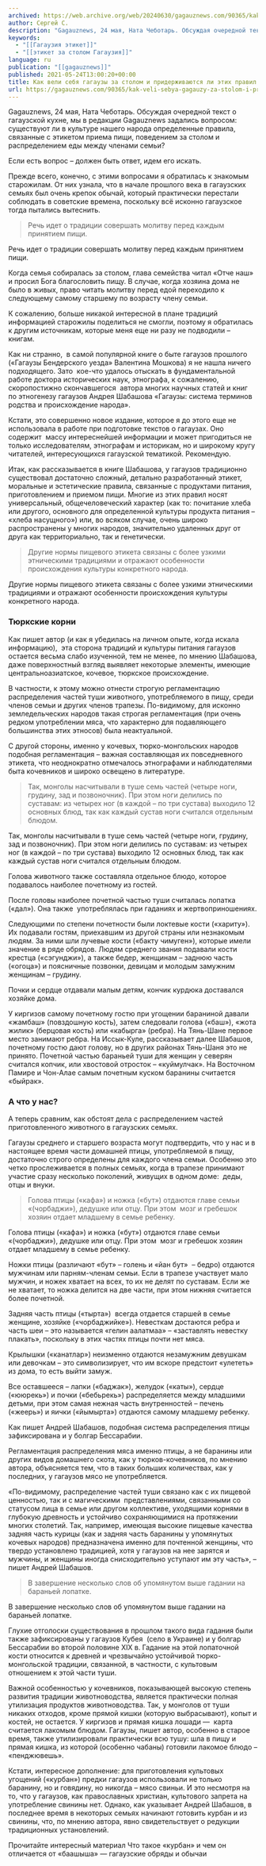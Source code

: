 ```yaml
---
archived: https://web.archive.org/web/20240630/gagauznews.com/90365/kak-veli-sebya-gagauzy-za-stolom-i-priderzhivayutsya-li-etih-pravil-segodnya.html
author: Сергей С.
description: "Gagauznews, 24 мая, Ната Чеботарь. Обсуждая очередной текст о гагаузской кухне, мы в редакции Gagauznews задались вопросом: существуют ли в культуре нашего народа определенные правила, связанные с этикетом приема пищи, поведением за столом и распределением еды между членами семьи? Если есть вопрос – должен быть ответ, идем его искать. Прежде всего, конечно, с этими вопросами я обратилась к знакомым старожилам. От них узнала, что в начале прошлого века в гагаузских семьях был очень крепок обычай, который практически перестали соблюдать в советские времена, поскольку всё исконно гагаузское тогда пытались вытеснить. Речь идет о традиции совершать молитву перед каждым принятием пищи. Когда […]"
keywords:
  - "[[Гагаузия этикет]]"
  - "[[этикет за столом Гагаузия]]"
language: ru
publication: "[[gagauznews]]"
published: 2021-05-24T13:00:20+00:00
title: Как вели себя гагаузы за столом и придерживаются ли этих правил сегодня
url: https://gagauznews.com/90365/kak-veli-sebya-gagauzy-za-stolom-i-priderzhivayutsya-li-etih-pravil-segodnya.html
---
```


Gagauznews, 24 мая, Ната Чеботарь. Обсуждая очередной текст о гагаузской кухне, мы в редакции Gagauznews задались вопросом: существуют ли в культуре нашего народа определенные правила, связанные с этикетом приема пищи, поведением за столом и распределением еды между членами семьи?

Если есть вопрос – должен быть ответ, идем его искать.

Прежде всего, конечно, с этими вопросами я обратилась к знакомым старожилам. От них узнала, что в начале прошлого века в гагаузских семьях был очень крепок обычай, который практически перестали соблюдать в советские времена, поскольку всё исконно гагаузское тогда пытались вытеснить.

> Речь идет о традиции совершать молитву перед каждым принятием пищи.

Речь идет о традиции совершать молитву перед каждым принятием пищи.

Когда семья собиралась за столом, глава семейства читал «Отче наш» и просил Бога благословить пищу. В случае, когда хозяина дома не было в живых, право читать молитву перед едой переходило к следующему самому старшему по возрасту члену семьи.



К сожалению, больше никакой интересной в плане традиций информацией старожилы поделиться не смогли, поэтому я обратилась к другим источникам, которые меня еще ни разу не подводили – книгам.

Как ни странно,  в самой популярной книге о быте гагаузов прошлого («Гагаузы Бендерского уезда» Валентина Мошкова) я не нашла ничего подходящего. Зато  кое-что удалось отыскать в фундаментальной работе доктора исторических наук, этнографа, к сожалению, скоропостижно скончавшегося  автора многих научных статей и книг по этногенезу гагаузов Андрея Шабашова «Гагаузы: система терминов родства и происхождение народа».

Кстати, это совершенно новое издание, которое я до этого еще не использовала в работе при подготовке текстов о гагаузах. Оно содержит  массу интереснейшей информации и может пригодиться не только исследователям, этнографам и историкам, но и широкому кругу читателей, интересующихся гагаузской тематикой. Рекомендую.

Итак, как рассказывается в книге Шабашова, у гагаузов традиционно существовал достаточно сложный, детально разработанный этикет, моральные и эстетические правила, связанные с продуктами питания, приготовлением и приемом пищи. Многие из этих правил носят универсальный, общечеловеческий характер (как то: почитание хлеба или другого, основного для определенной культуры продукта питания – «хлеба насущного») или, во всяком случае, очень широко распространены у многих народов, значительно удаленных друг от друга как территориально, так и генетически.

> Другие нормы пищевого этикета связаны с более узкими этническими традициями и отражают особенности происхождения культуры конкретного народа.

Другие нормы пищевого этикета связаны с более узкими этническими традициями и отражают особенности происхождения культуры конкретного народа.

### Тюркские корни

Как пишет автор (и как я убедилась на личном опыте, когда искала информацию),  эта сторона традиций и культуры питания гагаузов остается весьма слабо изученной, тем не менее, по мнению Шабашова, даже поверхностный взгляд выявляет некоторые элементы, имеющие центральноазиатское, кочевое, тюркское происхождение.

В частности, к этому можно отнести строгую регламентацию распределения частей туши животного, употребляемого в пищу, среди членов семьи и других членов трапезы. По-видимому, для исконно земледельческих народов такая строгая регламентация (при очень редком употреблении мяса, что характерно для подавляющего большинства этих этносов) была неактуальной.

С другой стороны, именно у кочевых, тюрко-монгольских народов подобная регламентация – важная составляющая их повседневного этикета, что неоднократно отмечалось этнографами и наблюдателями быта кочевников и широко освещено в литературе.

> Так, монголы насчитывали в туше семь частей (четыре ноги, грудину, зад и позвоночник). При этом ноги делились по суставам: из четырех ног (в каждой – по три сустава) выходило 12 основных блюд, так как каждый сустав ноги считался отдельным блюдом.

Так, монголы насчитывали в туше семь частей (четыре ноги, грудину, зад и позвоночник). При этом ноги делились по суставам: из четырех ног (в каждой – по три сустава) выходило 12 основных блюд, так как каждый сустав ноги считался отдельным блюдом.

Голова животного также составляла отдельное блюдо, которое подавалось наиболее почетному из гостей.

После головы наиболее почетной частью туши считалась лопатка («дал»). Она также  употреблялась при гаданиях и жертвоприношениях.

Следующими по степени почетности были локтевые кости («хариту»). Их подавали гостям, приехавшим из другой страны или незнакомым людям. За ними шли лучевые кости («бакту чимуген»), которые имели значение в ряде обрядов. Людям среднего звания подавали кости крестца («сэгунджи»), а также бедер, женщинам – заднюю часть («огоца») и поясничные позвонки, девицам и молодым замужним женщинам – грудину.

Почки и сердце отдавали малым детям, кончик курдюка доставался хозяйке дома.

У киргизов самому почетному гостю при угощении бараниной давали «жамбаш» (повздошную кость), затем следовали голова («баш»), «жота жилик» (берцовая кость) или «кабырга» (ребра). На Тянь-Шане первое место занимают ребра. На Иссык-Куле, рассказывает далее Шабашов, почетному гостю дают голову, но в других районах Тянь-Шаня это не принято. Почетной частью бараньей туши для женщин у северян считался копчик, или хвостовой отросток – «куймулчак». На Восточном Памире и Чон-Алае самым почетным куском баранины считается «быйрак».

### А что у нас?

А теперь сравним, как обстоят дела с распределением частей приготовленного животного в гагаузских семьях.

Гагаузы среднего и старшего возраста могут подтвердить, что у нас и в настоящее время части домашней птицы, употребляемой в пищу, достаточно строго определены для каждого члена семьи. Особенно это четко прослеживается в полных семьях, когда в трапезе принимают участие сразу несколько поколений, живущих в одном доме:  деды, отцы и внуки.

> Голова птицы («кафа») и ножка («бут») отдаются главе семьи «(чорбаджи»), дедушке или отцу. При этом  мозг и гребешок хозяин отдает младшему в семье ребенку.

Голова птицы («кафа») и ножка («бут») отдаются главе семьи «(чорбаджи»), дедушке или отцу. При этом  мозг и гребешок хозяин отдает младшему в семье ребенку.

Ножки птицы (различают «бут» – голень и «йан бут»  – бедро) отдаются мужчинам или парням-членам семьи. Если в трапезе участвует мало мужчин, и ножек хватает на всех, то их не делят по суставам. Если же не хватает, то ножка делится на две части, при этом нижняя считается более почетной.

Задняя часть птицы («тырта»)  всегда отдается старшей в семье женщине, хозяйке («чорбаджийке»). Невесткам достаются ребра и часть шеи – это называется «гелин аалатмаа» – «заставлять невестку плакать», поскольку в этих частях птицы почти нет мяса.

Крылышки («канатлар») неизменно отдаются незамужним девушкам или девочкам – это символизирует, что им вскоре предстоит «улететь» из дома, то есть выйти замуж.

Все оставшееся – лапки («баджак»), желудок («каты»), сердце («ююрекь») и почки («бебьрекь») распределяется между младшими детьми, при этом самая нежная часть внутренностей – печень («жеерь») и яички («йымырта») отдаются самому младшему ребенку.

Как пишет Андрей Шабашов, подобная система распределения птицы зафиксирована и у болгар Бессарабии.

Регламентация распределения мяса именно птицы, а не баранины или других видов домашнего скота, как у тюрков-кочевников, по мнению автора, объясняется тем, что в таких больших количествах, как у последних, у гагаузов мясо не употребляется.

«По-видимому, распределение частей туши связано как с их пищевой ценностью, так и с магическими  представлениями, связанными со статусом лица в семье или другом коллективе, уходящими корнями в глубокую древность и устойчиво сохраняющимися на протяжении многих столетий. Так, например, имеющая высокие пищевые качества задняя часть курицы (как и задняя часть баранины у упомянутых кочевых народов) предназначена именно для почтенной женщины, что твердо установлено традицией, хотя у гагаузов на нее зарятся и мужчины, и женщины иногда снисходительно уступают им эту часть», – пишет Андрей Шабашов.

> В завершение несколько слов об упомянутом выше гадании на бараньей лопатке.

В завершение несколько слов об упомянутом выше гадании на бараньей лопатке.

Глухие отголоски существования в прошлом такого вида гадания были также зафиксированы у гагаузов Кубея  (село в Украине) и у болгар Бессарабии во второй половине XIX в. Гадание на этой лопаточной кости относится к древней и чрезвычайно устойчивой тюрко-монгольской традиции, связанной, в частности, с культовым отношением к этой части туши.

Важной особенностью у кочевников, показывающей высокую степень развития традиции животноводства, является практически полная утилизация продуктов животноводства. Так, у монголов от туши никаких отходов, кроме прямой кишки (которую выбрасывают), копыт и костей, не остается. У киргизов и прямая кишка лошади —  карта считается лакомым блюдом. Гагаузы, пишет автор, особенно в старое время, также утилизировали практически всю тушу: шла в пищу и прямая кишка, из которой (особенно чабаны) готовили лакомое блюдо – «пенджювешь».

Кстати, интересное дополнение: для приготовления культовых угощений («курбан») предки гагаузов использовали не только баранину, но и говядину, но никогда – мясо свиньи. И это несмотря на то, что у гагаузов, как православных христиан, культового запрета на употребление свинины нет. Однако, как указывает Андрей Шабашов, в последнее время в некоторых семьях начинают готовить курбан и из свинины, что, по мнению автора, явно свидетельствует о редукции традиционных установлений.

Прочитайте интересный материал Что такое «курбан» и чем он отличается от «баашыша» — гагаузские обряды и обычаи